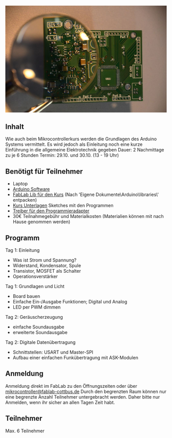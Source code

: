 ![Microcontroller.jpg](Microcontroller.jpg "Microcontroller.jpg")

## Inhalt

Wie auch beim Mikrocontrollerkurs werden die Grundlagen des Arduino
Systems vermittelt. Es wird jedoch als Einleitung noch eine kurze
Einführung in die allgemeine Elektrotechnik gegeben
Dauer: 2 Nachmittage zu je 6 Stunden
Termin: 29.10. und 30.10. (13 - 19 Uhr)

## Benötigt für Teilnehmer

  - Laptop
  - [Arduino Software](http://arduino.cc/en/Main/Software)
  - [FabLab Lib für den
    Kurs](http://cloud.fablab-cottbus.de/public.php?service=files&t=26f9c6bf5b0ce31d10ba1bd071ae6aa3)
    (Nach 'Eigene Dokumente\\Arduino\\libraries\\' entpacken)
  - [Kurs
    Unterlagen](http://cloud.fablab-cottbus.de/public.php?service=files&t=e993ba31f4a0d30acfd4c4571b187a0c)
    Sketches mit den Programmen
  - [Treiber für den
    Programmieradapter](http://www.silabs.com/products/mcu/pages/usbtouartbridgevcpdrivers.aspx)
  - 30€ Teilnahmegebühr und Materialkosten (Materialien können mit nach
    Hause genommen werden)

## Programm

Tag 1: Einleitung

  - Was ist Strom und Spannung?
  - Widerstand, Kondensator, Spule
  - Transistor, MOSFET als Schalter
  - Operationsverstärker


Tag 1: Grundlagen und Licht

  - Board bauen
  - Einfache Ein-/Ausgabe Funktionen; Digital und Analog
  - LED per PWM dimmen


Tag 2: Geräuscherzeugung

  - einfache Soundausgabe
  - erweiterte Soundausgabe


Tag 2: Digitale Datenübertragung

  - Schnittstellen: USART und Master-SPI
  - Aufbau einer einfachen Funkübertragung mit ASK-Modulen

## Anmeldung

Anmeldung direkt im FabLab zu den Öffnungszeiten oder über
<mikrocontroller@fablab-cottbus.de>
Durch den begrenzten Raum können nur eine begrenzte Anzahl Teilnehmer
untergebracht werden. Daher bitte nur Anmelden, wenn ihr sicher an allen
Tagen Zeit habt.

## Teilnehmer

Max. 6 Teilnehmer